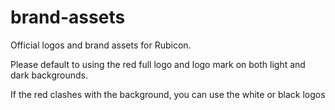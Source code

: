 # brand-assets
Official logos and brand assets for Rubicon.

Please default to using the red full logo and logo mark on both light and dark backgrounds.

If the red clashes with the background, you can use the white or black logos
